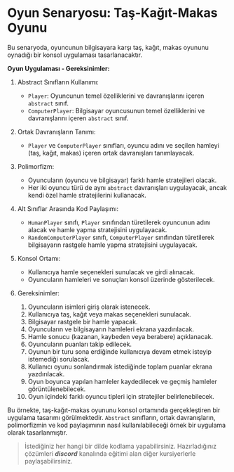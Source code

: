 # Oyun Senaryosu: Taş-Kağıt-Makas Oyunu

Bu senaryoda, oyuncunun bilgisayara karşı taş, kağıt, makas oyununu oynadığı bir konsol uygulaması tasarlanacaktır.

**Oyun Uygulaması - Gereksinimler:**

1. Abstract Sınıfların Kullanımı:
   - `Player`: Oyuncunun temel özelliklerini ve davranışlarını içeren ``abstract`` sınıf.
   - `ComputerPlayer`: Bilgisayar oyuncusunun temel özelliklerini ve davranışlarını içeren ``abstract`` sınıf.

2. Ortak Davranışların Tanımı:
   - `Player` ve `ComputerPlayer` sınıfları, oyuncu adını ve seçilen hamleyi (taş, kağıt, makas) içeren ortak davranışları tanımlayacak.

3. Polimorfizm:
   - Oyuncuların (oyuncu ve bilgisayar) farklı hamle stratejileri olacak.
   - Her iki oyuncu türü de aynı ``abstract`` davranışları uygulayacak, ancak kendi özel hamle stratejilerini kullanacak.

4. Alt Sınıflar Arasında Kod Paylaşımı:
   - `HumanPlayer` sınıfı, `Player` sınıfından türetilerek oyuncunun adını alacak ve hamle yapma stratejisini uygulayacak.
   - `RandomComputerPlayer` sınıfı, `ComputerPlayer` sınıfından türetilerek bilgisayarın rastgele hamle yapma stratejisini uygulayacak.

5. Konsol Ortamı:
   - Kullanıcıya hamle seçenekleri sunulacak ve girdi alınacak.
   - Oyuncuların hamleleri ve sonuçları konsol üzerinde gösterilecek.

6. Gereksinimler:
   1. Oyuncuların isimleri giriş olarak istenecek.
   2. Kullanıcıya taş, kağıt veya makas seçenekleri sunulacak.
   3. Bilgisayar rastgele bir hamle yapacak.
   4. Oyuncuların ve bilgisayarın hamleleri ekrana yazdırılacak.
   5. Hamle sonucu (kazanan, kaybeden veya berabere) açıklanacak.
   6. Oyuncuların puanları takip edilecek.
   7. Oyunun bir turu sona erdiğinde kullanıcıya devam etmek isteyip istemediği sorulacak.
   8. Kullanıcı oyunu sonlandırmak istediğinde toplam puanlar ekrana yazdırılacak.
   9. Oyun boyunca yapılan hamleler kaydedilecek ve geçmiş hamleler görüntülenebilecek.
   10. Oyun içindeki farklı oyuncu tipleri için stratejiler belirlenebilecek.

Bu örnekte, taş-kağıt-makas oyununu konsol ortamında gerçekleştiren bir uygulama tasarımı görülmektedir. ``Abstract`` sınıfların, ortak davranışların, polimorfizmin ve kod paylaşımının nasıl kullanılabileceği örnek bir uygulama olarak tasarlanmıştır.

> İstediğiniz her hangi bir dilde kodlama yapabilirsiniz. Hazırladığınız çözümleri ***discord*** kanalında eğitimi alan diğer kursiyerlerle paylaşabilirsiniz. 